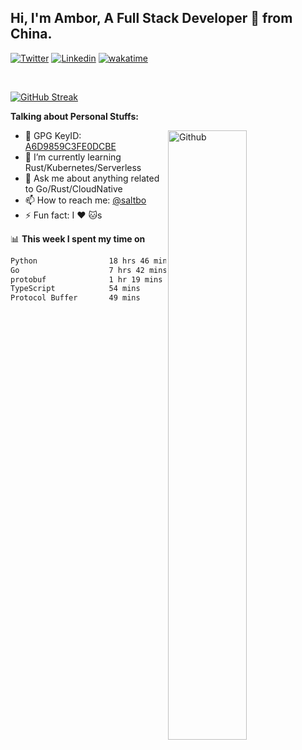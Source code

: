## Hi, I'm Ambor, A Full Stack Developer 🚀 from China.

[![Twitter](https://img.shields.io/badge/-saltbo-1ca0f1?style=flat&logo=twitter&logoColor=white)](https://twitter.com/rdsaltbo)
[![Linkedin](https://img.shields.io/badge/-saltbo-blue?style=flat&logo=Linkedin&logoColor=white)](https://www.linkedin.com/in/saltbo/)
[![wakatime](https://wakatime.com/badge/user/f82b1c77-faab-48cd-aef5-a12c0aff104b.svg)](https://wakatime.com/@f82b1c77-faab-48cd-aef5-a12c0aff104b)

&nbsp;  

[![GitHub Streak](http://github-readme-streak-stats.herokuapp.com?user=saltbo&hide_border=true&date_format=M%20j%5B%2C%20Y%5D)](https://git.io/streak-stats)

**Talking about Personal Stuffs:**
<!-- Any image aligned to the right. Beware the width  -->
<img width="50%" align="right" alt="Github" src="https://raw.githubusercontent.com/saltbo/saltbo/master/images/git-header.svg" />

- 🤘 GPG KeyID: [A6D9859C3FE0DCBE](https://saltbo.cn/pgp_keys.asc)
- 🌱 I’m currently learning Rust/Kubernetes/Serverless
- 💬 Ask me about anything related to Go/Rust/CloudNative
- 📫 How to reach me: [@saltbo](https://t.me/saltbo)
- ⚡ Fun fact: I :heart: :cat:s


📊 **This week I spent my time on**
<!--START_SECTION:waka-->

```txt
Python                18 hrs 46 mins  ███████████████▓░░░░░░░░░   62.42 %
Go                    7 hrs 42 mins   ██████▒░░░░░░░░░░░░░░░░░░   25.63 %
protobuf              1 hr 19 mins    █░░░░░░░░░░░░░░░░░░░░░░░░   04.40 %
TypeScript            54 mins         ▓░░░░░░░░░░░░░░░░░░░░░░░░   03.00 %
Protocol Buffer       49 mins         ▓░░░░░░░░░░░░░░░░░░░░░░░░   02.74 %
```

<!--END_SECTION:waka-->

